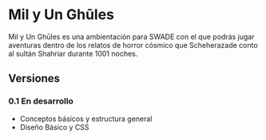 # Mil y Un Ghūles
Mil y Un Ghūles es una ambientación para SWADE con el que podrás jugar aventuras dentro 
de los relatos de horror cósmico que Scheherazade conto al sultán Shahriar durante 1001 noches.

## Versiones

### 0.1 En desarrollo
* Conceptos básicos y estructura general
* Diseño Básico y CSS
